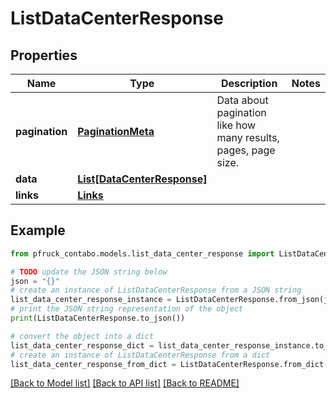 # ListDataCenterResponse


## Properties

Name | Type | Description | Notes
------------ | ------------- | ------------- | -------------
**pagination** | [**PaginationMeta**](PaginationMeta.md) | Data about pagination like how many results, pages, page size. | 
**data** | [**List[DataCenterResponse]**](DataCenterResponse.md) |  | 
**links** | [**Links**](Links.md) |  | 

## Example

```python
from pfruck_contabo.models.list_data_center_response import ListDataCenterResponse

# TODO update the JSON string below
json = "{}"
# create an instance of ListDataCenterResponse from a JSON string
list_data_center_response_instance = ListDataCenterResponse.from_json(json)
# print the JSON string representation of the object
print(ListDataCenterResponse.to_json())

# convert the object into a dict
list_data_center_response_dict = list_data_center_response_instance.to_dict()
# create an instance of ListDataCenterResponse from a dict
list_data_center_response_from_dict = ListDataCenterResponse.from_dict(list_data_center_response_dict)
```
[[Back to Model list]](../README.md#documentation-for-models) [[Back to API list]](../README.md#documentation-for-api-endpoints) [[Back to README]](../README.md)



